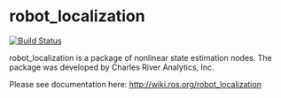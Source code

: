 robot_localization
==================

[![Build Status](https://travis-ci.org/tno-ivs/robot_localization.svg?branch=tno-kinetic-devel)](https://travis-ci.org/tno-ivs/robot_localization)

robot_localization is a package of nonlinear state estimation nodes. The package was developed by Charles River Analytics, Inc.

Please see documentation here: http://wiki.ros.org/robot_localization
